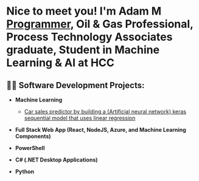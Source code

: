 <h1>
  Nice to meet you! I'm Adam M<br/><a href="https://github.com/Azmads">Programmer</a>, 
  Oil & Gas Professional, <a href="https://www.linkedin.com/in/j/"></a>
  Process Technology Associates graduate, Student in Machine Learning & AI at HCC </a>
</h1>

<h2>
  👨‍💻 Software Development Projects:
  
</h2>

- <b>Machine Learning</b>
  - [Car sales predictor by building a (Artificial neural network) keras sequential model that uses linear regression](https://github.com/Azmads/Car-sales-purchase-prediction-using-artificial-neural-networks) 
  
- <b>Full Stack Web App (React, NodeJS, Azure, and Machine Learning Components)</b>
  
- <b>PowerShell</b>
 
- <b>C# (.NET Desktop Applications)</b>

- <b>Python</b>



